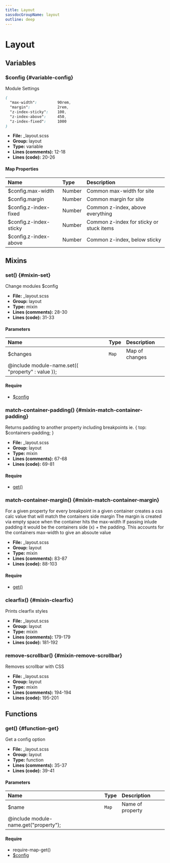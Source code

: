 ```yaml
---
title: Layout
sassdocGroupName: layout
outline: deep
---
```



# Layout





## Variables




###  $config <Badge text="variable" type="tip" vertical="top" /><Badge text="Map" type="warning" vertical="top" />  {#variable-config} 

  

Module Settings
    
    

``` scss
(
  "max-width":         90rem,
  "margin":            2rem,
  "z-index-sticky":    100,
  "z-index-above":     450,
  "z-index-fixed":     1000
)
```
  


<SassdocDetails summaryText="Meta Information">

- **File:** _layout.scss
- **Group:** layout
- **Type:** variable
- **Lines (comments):** 12-18
- **Lines (code):** 20-26

</SassdocDetails>
    
    

#### Map Properties


|Name|Type|Description|
|:--|:--|:--|
|$config.max-width|Number|Common max-width for site|
|$config.margin|Number|Common margin for site|
|$config.z-index-fixed|Number|Common z-index, above everything|
|$config.z-index-sticky|Number|Common z-index for sticky or stuck items|
|$config.z-index-above|Number|Common z-index, below sticky|

    
  

## Mixins




###  set() <Badge text="mixin" type="tip" vertical="top" />  {#mixin-set} 

  

Change modules $config
    
    


<SassdocDetails summaryText="Meta Information">

- **File:** _layout.scss
- **Group:** layout
- **Type:** mixin
- **Lines (comments):** 28-30
- **Lines (code):** 31-33

</SassdocDetails>
    
    

#### Parameters


|Name|Type|Description|
|:--|:--|:--|
|$changes|`Map`|Map of changes
  @include module-name.set(( "property" : value ));|

    

#### Require

- [$config](/core/breakpoint/#variable-config)
  


###  match-container-padding() <Badge text="mixin" type="tip" vertical="top" />  {#mixin-match-container-padding} 

  

Returns padding to another property including breakpoints
ie. \{ top: $containers-padding; }
    
    


<SassdocDetails summaryText="Meta Information">

- **File:** _layout.scss
- **Group:** layout
- **Type:** mixin
- **Lines (comments):** 67-68
- **Lines (code):** 69-81

</SassdocDetails>
    
    

#### Require

- [get()](/core/breakpoint/#function-get)
  


###  match-container-margin() <Badge text="mixin" type="tip" vertical="top" />  {#mixin-match-container-margin} 

  

For a given property for every breakpoint in a given container
creates a css calc value that will match the containers side margin
The margin is created via empty space when the container hits the max-width
If passing inlude padding it would be the containers
side (x) + the padding. This accounts for the containers max-width to give an absoute value
    
    


<SassdocDetails summaryText="Meta Information">

- **File:** _layout.scss
- **Group:** layout
- **Type:** mixin
- **Lines (comments):** 83-87
- **Lines (code):** 88-103

</SassdocDetails>
    
    

#### Require

- [get()](/core/breakpoint/#function-get)
  


###  clearfix() <Badge text="mixin" type="tip" vertical="top" />  {#mixin-clearfix} 

  

Prints clearfix styles
    
    


<SassdocDetails summaryText="Meta Information">

- **File:** _layout.scss
- **Group:** layout
- **Type:** mixin
- **Lines (comments):** 179-179
- **Lines (code):** 181-192

</SassdocDetails>
    
    


###  remove-scrollbar() <Badge text="mixin" type="tip" vertical="top" />  {#mixin-remove-scrollbar} 

  

Removes scrollbar with CSS
    
    


<SassdocDetails summaryText="Meta Information">

- **File:** _layout.scss
- **Group:** layout
- **Type:** mixin
- **Lines (comments):** 194-194
- **Lines (code):** 195-201

</SassdocDetails>
    
    
  

## Functions




###  get() <Badge text="function" type="tip" vertical="top" />  {#function-get} 

  

Get a config option
    
    


<SassdocDetails summaryText="Meta Information">

- **File:** _layout.scss
- **Group:** layout
- **Type:** function
- **Lines (comments):** 35-37
- **Lines (code):** 39-41

</SassdocDetails>
    
    

#### Parameters


|Name|Type|Description|
|:--|:--|:--|
|$name|`Map`|Name of property
  @include module-name.get("property");|

    

#### Require

- require-map-get()
- [$config](/core/breakpoint/#variable-config)
  
  


<script>

  import SassdocPreview from "@ulu/vitepress-sassdoc/lib/assets/components/SassdocPreview.vue";
  import SassdocDetails from "@ulu/vitepress-sassdoc/lib/assets/components/SassdocDetails.vue";
  const sassdocGroup = [{"groupName":"layout","id":"variable-config","uid":"layout-variable-config","title":"$config","groupPath":"/core/layout/","path":"/core/layout/#variable-config"},{"groupName":"layout","id":"mixin-set","uid":"layout-mixin-set","title":"set()","groupPath":"/core/layout/","path":"/core/layout/#mixin-set"},{"groupName":"layout","id":"function-get","uid":"layout-function-get","title":"get()","groupPath":"/core/layout/","path":"/core/layout/#function-get"},{"groupName":"layout","id":"mixin-match-container-padding","uid":"layout-mixin-match-container-padding","title":"match-container-padding()","groupPath":"/core/layout/","path":"/core/layout/#mixin-match-container-padding"},{"groupName":"layout","id":"mixin-match-container-margin","uid":"layout-mixin-match-container-margin","title":"match-container-margin()","groupPath":"/core/layout/","path":"/core/layout/#mixin-match-container-margin"},{"groupName":"layout","id":"mixin-clearfix","uid":"layout-mixin-clearfix","title":"clearfix()","groupPath":"/core/layout/","path":"/core/layout/#mixin-clearfix"},{"groupName":"layout","id":"mixin-remove-scrollbar","uid":"layout-mixin-remove-scrollbar","title":"remove-scrollbar()","groupPath":"/core/layout/","path":"/core/layout/#mixin-remove-scrollbar"}];
  export default {
    components: {
      SassdocPreview,
      SassdocDetails
    },
    provide: {
      getSassdocItem(uid) {
        return sassdocGroup.find(item => item.uid === uid);
      },
      getSassdocGroup() {
        return sassdocGroup;
      },
      sassdocPreviewOptions: JSON.parse(
        decodeURIComponent(
          `%7B%22previewStyles%22%3A%22%5Cn%20%20%20%20height%3A%2020em%3B%5Cn%20%20%20%20width%3A%20100%25%3B%5Cn%20%20%20%20border%3A%20none%3B%5Cn%20%20%20%20background-color%3A%20%23f9f9f9%3B%5Cn%20%20%20%20border-radius%3A%206px%3B%5Cn%20%20%20%20padding%3A%2012px%3B%5Cn%20%20%20%20margin%3A%201.5em%200%3B%5Cn%20%20%22%2C%22previewHead%22%3A%22%5Cn%20%20%20%20%3Ctitle%3EULU%20Example%3C%2Ftitle%3E%20%5Cn%20%20%20%20%3Cmeta%20charset%3D%5C%22utf-8%5C%22%3E%20%5Cn%20%20%20%20%3Cmeta%20name%3D%5C%22viewport%5C%22%20content%3D%5C%22width%3Ddevice-width%2C%20initial-scale%3D1%5C%22%3E%20%5Cn%20%20%20%20%3Clink%20rel%3D%5C%22stylesheet%5C%22%20href%3D%5C%22%2Ffrontend%2Fulu-frontend.min.css%5C%22%3E%5Cn%20%20%22%2C%22previewScripts%22%3A%22%5Cn%20%20%20%20%3Cscript%20src%3D%5C%22%2Ffrontend%2Fulu-frontend.min.js%5C%22%3E%3C%2Fscript%3E%5Cn%20%20%22%7D`
        )
      )
    }
  }

</script>  
  
  